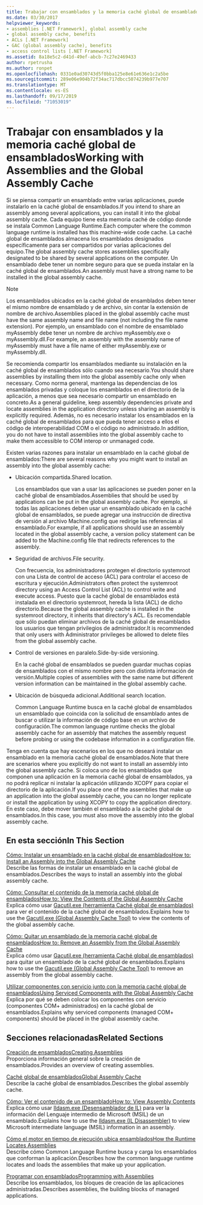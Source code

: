 ```yaml
---
title: Trabajar con ensamblados y la memoria caché global de ensamblados
ms.date: 03/30/2017
helpviewer_keywords:
- assemblies [.NET Framework], global assembly cache
- global assembly cache, benefits
- ACLs [.NET Framework]
- GAC (global assembly cache), benefits
- access control lists [.NET Framework]
ms.assetid: 8a18e5c2-d41d-49ef-abcb-7c27e2469433
author: rpetrusha
ms.author: ronpet
ms.openlocfilehash: 0331e0ad30743d5f0bba125e8e61e636e1c2a5be
ms.sourcegitcommit: 289e06e904b72f34ac717dbcc5074239b977e707
ms.translationtype: MT
ms.contentlocale: es-ES
ms.lasthandoff: 09/17/2019
ms.locfileid: "71053019"
---
```

# <a name="working-with-assemblies-and-the-global-assembly-cache"></a><span data-ttu-id="765e6-102">Trabajar con ensamblados y la memoria caché global de ensamblados</span><span class="sxs-lookup"><span data-stu-id="765e6-102">Working with Assemblies and the Global Assembly Cache</span></span>

<span data-ttu-id="765e6-103">Si se piensa compartir un ensamblado entre varias aplicaciones, puede instalarlo en la caché global de ensamblados.</span><span class="sxs-lookup"><span data-stu-id="765e6-103">If you intend to share an assembly among several applications, you can install it into the global assembly cache.</span></span> <span data-ttu-id="765e6-104">Cada equipo tiene esta memoria caché de código donde se instala Common Language Runtime.</span><span class="sxs-lookup"><span data-stu-id="765e6-104">Each computer where the common language runtime is installed has this machine-wide code cache.</span></span> <span data-ttu-id="765e6-105">La caché global de ensamblados almacena los ensamblados designados específicamente para ser compartidos por varias aplicaciones del equipo.</span><span class="sxs-lookup"><span data-stu-id="765e6-105">The global assembly cache stores assemblies specifically designated to be shared by several applications on the computer.</span></span> <span data-ttu-id="765e6-106">Un ensamblado debe tener un nombre seguro para que se pueda instalar en la caché global de ensamblados.</span><span class="sxs-lookup"><span data-stu-id="765e6-106">An assembly must have a strong name to be installed in the global assembly cache.</span></span>  
  
> [!NOTE]
> <span data-ttu-id="765e6-107">Los ensamblados ubicados en la caché global de ensamblados deben tener el mismo nombre de ensamblado y de archivo, sin contar la extensión de nombre de archivo.</span><span class="sxs-lookup"><span data-stu-id="765e6-107">Assemblies placed in the global assembly cache must have the same assembly name and file name (not including the file name extension).</span></span> <span data-ttu-id="765e6-108">Por ejemplo, un ensamblado con el nombre de ensamblado myAssembly debe tener un nombre de archivo myAssembly.exe o myAssembly.dll.</span><span class="sxs-lookup"><span data-stu-id="765e6-108">For example, an assembly with the assembly name of myAssembly must have a file name of either myAssembly.exe or myAssembly.dll.</span></span>  
  
<span data-ttu-id="765e6-109">Se recomienda compartir los ensamblados mediante su instalación en la caché global de ensamblados sólo cuando sea necesario.</span><span class="sxs-lookup"><span data-stu-id="765e6-109">You should share assemblies by installing them into the global assembly cache only when necessary.</span></span> <span data-ttu-id="765e6-110">Como norma general, mantenga las dependencias de los ensamblados privadas y coloque los ensamblados en el directorio de la aplicación, a menos que sea necesario compartir un ensamblado en concreto.</span><span class="sxs-lookup"><span data-stu-id="765e6-110">As a general guideline, keep assembly dependencies private and locate assemblies in the application directory unless sharing an assembly is explicitly required.</span></span> <span data-ttu-id="765e6-111">Además, no es necesario instalar los ensamblados en la caché global de ensamblados para que pueda tener acceso a ellos el código de interoperabilidad COM o el código no administrado.</span><span class="sxs-lookup"><span data-stu-id="765e6-111">In addition, you do not have to install assemblies into the global assembly cache to make them accessible to COM interop or unmanaged code.</span></span>  
  
<span data-ttu-id="765e6-112">Existen varias razones para instalar un ensamblado en la caché global de ensamblados:</span><span class="sxs-lookup"><span data-stu-id="765e6-112">There are several reasons why you might want to install an assembly into the global assembly cache:</span></span>  
  
- <span data-ttu-id="765e6-113">Ubicación compartida.</span><span class="sxs-lookup"><span data-stu-id="765e6-113">Shared location.</span></span>  
  
     <span data-ttu-id="765e6-114">Los ensamblados que van a usar las aplicaciones se pueden poner en la caché global de ensamblados.</span><span class="sxs-lookup"><span data-stu-id="765e6-114">Assemblies that should be used by applications can be put in the global assembly cache.</span></span> <span data-ttu-id="765e6-115">Por ejemplo, si todas las aplicaciones deben usar un ensamblado ubicado en la caché global de ensamblados, se puede agregar una instrucción de directiva de versión al archivo Machine.config que redirige las referencias al ensamblado.</span><span class="sxs-lookup"><span data-stu-id="765e6-115">For example, if all applications should use an assembly located in the global assembly cache, a version policy statement can be added to the Machine.config file that redirects references to the assembly.</span></span>  
  
- <span data-ttu-id="765e6-116">Seguridad de archivos.</span><span class="sxs-lookup"><span data-stu-id="765e6-116">File security.</span></span>  
  
     <span data-ttu-id="765e6-117">Con frecuencia, los administradores protegen el directorio systemroot con una Lista de control de acceso (ACL) para controlar el acceso de escritura y ejecución.</span><span class="sxs-lookup"><span data-stu-id="765e6-117">Administrators often protect the systemroot directory using an Access Control List (ACL) to control write and execute access.</span></span> <span data-ttu-id="765e6-118">Puesto que la caché global de ensamblados está instalada en el directorio systemroot, hereda la lista (ACL) de dicho directorio.</span><span class="sxs-lookup"><span data-stu-id="765e6-118">Because the global assembly cache is installed in the systemroot directory, it inherits that directory's ACL.</span></span> <span data-ttu-id="765e6-119">Es recomendable que sólo puedan eliminar archivos de la caché global de ensamblados los usuarios que tengan privilegios de administrador.</span><span class="sxs-lookup"><span data-stu-id="765e6-119">It is recommended that only users with Administrator privileges be allowed to delete files from the global assembly cache.</span></span>  
  
- <span data-ttu-id="765e6-120">Control de versiones en paralelo.</span><span class="sxs-lookup"><span data-stu-id="765e6-120">Side-by-side versioning.</span></span>  
  
     <span data-ttu-id="765e6-121">En la caché global de ensamblados se pueden guardar muchas copias de ensamblados con el mismo nombre pero con distinta información de versión.</span><span class="sxs-lookup"><span data-stu-id="765e6-121">Multiple copies of assemblies with the same name but different version information can be maintained in the global assembly cache.</span></span>  
  
- <span data-ttu-id="765e6-122">Ubicación de búsqueda adicional.</span><span class="sxs-lookup"><span data-stu-id="765e6-122">Additional search location.</span></span>  
  
     <span data-ttu-id="765e6-123">Common Language Runtime busca en la caché global de ensamblados un ensamblado que coincida con la solicitud de ensamblado antes de buscar o utilizar la información de código base en un archivo de configuración.</span><span class="sxs-lookup"><span data-stu-id="765e6-123">The common language runtime checks the global assembly cache for an assembly that matches the assembly request before probing or using the codebase information in a configuration file.</span></span>  
  
 <span data-ttu-id="765e6-124">Tenga en cuenta que hay escenarios en los que no deseará instalar un ensamblado en la memoria caché global de ensamblados.</span><span class="sxs-lookup"><span data-stu-id="765e6-124">Note that there are scenarios where you explicitly do not want to install an assembly into the global assembly cache.</span></span> <span data-ttu-id="765e6-125">Si coloca uno de los ensamblados que componen una aplicación en la memoria caché global de ensamblados, ya no podrá replicar ni instalar la aplicación utilizando XCOPY para copiar el directorio de la aplicación.</span><span class="sxs-lookup"><span data-stu-id="765e6-125">If you place one of the assemblies that make up an application into the global assembly cache, you can no longer replicate or install the application by using XCOPY to copy the application directory.</span></span> <span data-ttu-id="765e6-126">En este caso, debe mover también el ensamblado a la caché global de ensamblados.</span><span class="sxs-lookup"><span data-stu-id="765e6-126">In this case, you must also move the assembly into the global assembly cache.</span></span>  
  
## <a name="in-this-section"></a><span data-ttu-id="765e6-127">En esta sección</span><span class="sxs-lookup"><span data-stu-id="765e6-127">In This Section</span></span>  
[<span data-ttu-id="765e6-128">Cómo: Instalar un ensamblado en la caché global de ensamblados</span><span class="sxs-lookup"><span data-stu-id="765e6-128">How to: Install an Assembly into the Global Assembly Cache</span></span>](install-assembly-into-gac.md)  
<span data-ttu-id="765e6-129">Describe las formas de instalar un ensamblado en la caché global de ensamblados.</span><span class="sxs-lookup"><span data-stu-id="765e6-129">Describes the ways to install an assembly into the global assembly cache.</span></span>  
  
[<span data-ttu-id="765e6-130">Cómo: Consultar el contenido de la memoria caché global de ensamblados</span><span class="sxs-lookup"><span data-stu-id="765e6-130">How to: View the Contents of the Global Assembly Cache</span></span>](how-to-view-the-contents-of-the-gac.md)  
<span data-ttu-id="765e6-131">Explica cómo usar [Gacutil.exe (herramienta Caché global de ensamblados)](../tools/gacutil-exe-gac-tool.md) para ver el contenido de la caché global de ensamblados.</span><span class="sxs-lookup"><span data-stu-id="765e6-131">Explains how to use the [Gacutil.exe (Global Assembly Cache Tool)](../tools/gacutil-exe-gac-tool.md) to view the contents of the global assembly cache.</span></span>  
  
[<span data-ttu-id="765e6-132">Cómo: Quitar un ensamblado de la memoria caché global de ensamblados</span><span class="sxs-lookup"><span data-stu-id="765e6-132">How to: Remove an Assembly from the Global Assembly Cache</span></span>](how-to-remove-an-assembly-from-the-gac.md)  
<span data-ttu-id="765e6-133">Explica cómo usar [Gacutil.exe (herramienta Caché global de ensamblados)](../tools/gacutil-exe-gac-tool.md) para quitar un ensamblado de la caché global de ensamblados.</span><span class="sxs-lookup"><span data-stu-id="765e6-133">Explains how to use the [Gacutil.exe (Global Assembly Cache Tool)](../tools/gacutil-exe-gac-tool.md) to remove an assembly from the global assembly cache.</span></span>  
  
[<span data-ttu-id="765e6-134">Utilizar componentes con servicio junto con la memoria caché global de ensamblados</span><span class="sxs-lookup"><span data-stu-id="765e6-134">Using Serviced Components with the Global Assembly Cache</span></span>](use-serviced-components-with-the-gac.md)  
<span data-ttu-id="765e6-135">Explica por qué se deben colocar los componentes con servicio (componentes COM+ administrados) en la caché global de ensamblados.</span><span class="sxs-lookup"><span data-stu-id="765e6-135">Explains why serviced components (managed COM+ components) should be placed in the global assembly cache.</span></span>  
  
## <a name="related-sections"></a><span data-ttu-id="765e6-136">Secciones relacionadas</span><span class="sxs-lookup"><span data-stu-id="765e6-136">Related Sections</span></span>  

[<span data-ttu-id="765e6-137">Creación de ensamblados</span><span class="sxs-lookup"><span data-stu-id="765e6-137">Creating Assemblies</span></span>](../../standard/assembly/create.md)  
<span data-ttu-id="765e6-138">Proporciona información general sobre la creación de ensamblados.</span><span class="sxs-lookup"><span data-stu-id="765e6-138">Provides an overview of creating assemblies.</span></span>  
  
[<span data-ttu-id="765e6-139">Caché global de ensamblados</span><span class="sxs-lookup"><span data-stu-id="765e6-139">Global Assembly Cache</span></span>](gac.md)  
<span data-ttu-id="765e6-140">Describe la caché global de ensamblados.</span><span class="sxs-lookup"><span data-stu-id="765e6-140">Describes the global assembly cache.</span></span>  
  
[<span data-ttu-id="765e6-141">Cómo: Ver el contenido de un ensamblado</span><span class="sxs-lookup"><span data-stu-id="765e6-141">How to: View Assembly Contents</span></span>](../../standard/assembly/view-contents.md)  
<span data-ttu-id="765e6-142">Explica cómo usar [Ildasm.exe (Desensamblador de IL)](../tools/ildasm-exe-il-disassembler.md) para ver la información del Lenguaje intermedio de Microsoft (MSIL) de un ensamblado.</span><span class="sxs-lookup"><span data-stu-id="765e6-142">Explains how to use the [Ildasm.exe (IL Disassembler)](../tools/ildasm-exe-il-disassembler.md) to view Microsoft intermediate language (MSIL) information in an assembly.</span></span>  
  
[<span data-ttu-id="765e6-143">Cómo el motor en tiempo de ejecución ubica ensamblados</span><span class="sxs-lookup"><span data-stu-id="765e6-143">How the Runtime Locates Assemblies</span></span>](../deployment/how-the-runtime-locates-assemblies.md)  
<span data-ttu-id="765e6-144">Describe cómo Common Language Runtime busca y carga los ensamblados que conforman la aplicación.</span><span class="sxs-lookup"><span data-stu-id="765e6-144">Describes how the common language runtime locates and loads the assemblies that make up your application.</span></span>  
  
[<span data-ttu-id="765e6-145">Programar con ensamblados</span><span class="sxs-lookup"><span data-stu-id="765e6-145">Programming with Assemblies</span></span>](../../standard/assembly/program.md)  
<span data-ttu-id="765e6-146">Describe los ensamblados, los bloques de creación de las aplicaciones administradas.</span><span class="sxs-lookup"><span data-stu-id="765e6-146">Describes assemblies, the building blocks of managed applications.</span></span>
